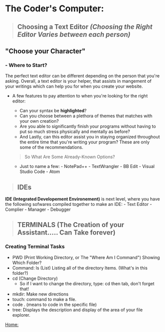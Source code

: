 # The Coder's Computer:
>## Choosing a Text Editor ***(Choosing the Right Editor Varies between each person)***
## "Choose your Character"
### - Where to Start?
The perfect text editor can be different depending on the person that you're asking. Overall, a text editor is your helper, that assists in mangement of your writings which can help you for when you create your website. 
- A few features to pay attention to when you're looking for the right editor:
  	- Can your syntax be **highlighted**?
  	- Can you choose between a plethora of themes that matches with your own creation? 
  	- Are you able to significantly finish your programs without having to put so much stress physically and mentally as before?
  	- And Lastly, can this editor assist you in staying organized throughout the entire time that you're writing your program?
  These are only some of the recommendations. 
  
  >So What Are Some Already-Known Options?
  - Just to name a few:
          - NotePad++
          - TextWrangler 
          - BB Edit
          - Visual Studio Code
          - Atom
          
	  
>## IDEs 
**IDE (Integrated Developement Environement)** is next level, where you have the following sofwares compiled together to make an IDE:
           - Text Editor 
           - Complier
           - Manager 
           - Debugger 

>## TERMINALS (The Creation of your Assistant..... Can Take forever)
### Creating Terminal Tasks

- PWD (Print Working Directory, or The "Where Am I Command") Showing Which Folder?
- Command: ls (List) Listing all of the directory Items. (What's in this folder?)
- cd (Change Directory) 
   - So if I want to change the directory, type: cd then tab, don't forget that!
- mkdir: Make new directions 
- touch: command to make a file.
- code . (means to code in the specific file)
- tree: Displays the description and display of the area of your file explorer.

[Home:](https://keelen-fisher.github.io/reading-notes/)

	 

	   
